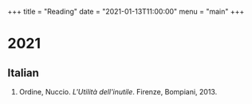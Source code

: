 +++
title = "Reading"
date = "2021-01-13T11:00:00"
menu = "main"
+++
# 2021
## Italian
1. Ordine, Nuccio. _L'Utilità dell'inutile_. Firenze, Bompiani, 2013.